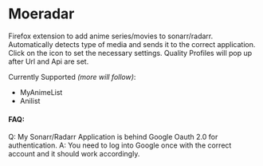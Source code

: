 # Moeradar

Firefox extension to add anime series/movies to sonarr/radarr. Automatically detects type of media and sends it to the correct application.
Click on the icon to set the necessary settings. Quality Profiles will pop up after Url and Api are set.

Currently Supported *(more will follow)*:
- MyAnimeList
- Anilist

#### FAQ:
Q: My Sonarr/Radarr Application is behind Google Oauth 2.0 for authentication.
A: You need to log into Google once with the correct account and it should work accordingly.